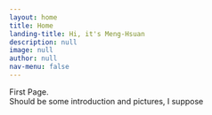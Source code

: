 ```yaml
---
layout: home
title: Home
landing-title: Hi, it's Meng-Hsuan
description: null
image: null
author: null
nav-menu: false
---
```


First Page. <br>
Should be some introduction and pictures, I suppose
